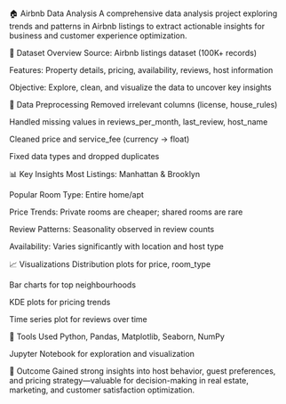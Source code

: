 🏠 Airbnb Data Analysis
A comprehensive data analysis project exploring trends and patterns in Airbnb listings to extract actionable insights for business and customer experience optimization.

📂 Dataset Overview
Source: Airbnb listings dataset (100K+ records)

Features: Property details, pricing, availability, reviews, host information

Objective: Explore, clean, and visualize the data to uncover key insights

🧹 Data Preprocessing
Removed irrelevant columns (license, house_rules)

Handled missing values in reviews_per_month, last_review, host_name

Cleaned price and service_fee (currency → float)

Fixed data types and dropped duplicates

📊 Key Insights
Most Listings: Manhattan & Brooklyn

Popular Room Type: Entire home/apt

Price Trends: Private rooms are cheaper; shared rooms are rare

Review Patterns: Seasonality observed in review counts

Availability: Varies significantly with location and host type

📈 Visualizations
Distribution plots for price, room_type

Bar charts for top neighbourhoods

KDE plots for pricing trends

Time series plot for reviews over time

📌 Tools Used
Python, Pandas, Matplotlib, Seaborn, NumPy

Jupyter Notebook for exploration and visualization

🚀 Outcome
Gained strong insights into host behavior, guest preferences, and pricing strategy—valuable for decision-making in real estate, marketing, and customer satisfaction optimization.


